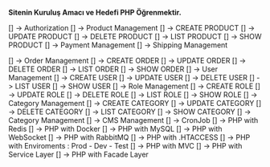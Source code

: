 **Sitenin Kuruluş Amacı ve Hedefi PHP Öğrenmektir.**

[] -> Authorization
[] -> Product Management
    [] -> CREATE PRODUCT
    [] -> UPDATE PRODUCT
    [] -> DELETE PRODUCT
    [] -> LIST PRODUCT
    [] -> SHOW PRODUCT
[] -> Payment Management
[] -> Shipping Management

[] -> Order Management
    [] -> CREATE ORDER
    [] -> UPDATE ORDER
    [] -> DELETE ORDER
    [] -> LIST ORDER
    [] -> SHOW ORDER
[] -> User Management
    [] -> CREATE USER
    [] -> UPDATE USER
    [] -> DELETE USER
    [] -> LIST USER
    [] -> SHOW USER
[] -> Role Management
    [] -> CREATE ROLE
    [] -> UPDATE ROLE
    [] -> DELETE ROLE
    [] -> LIST ROLE
    [] -> SHOW ROLE
[] -> Category Management
    [] -> CREATE CATEGORY
    [] -> UPDATE CATEGORY
    [] -> DELETE CATEGORY
    [] -> LIST CATEGORY
    [] -> SHOW CATEGORY
[] -> Category Management
[] -> CMS Management
[] -> CronJob
[] -> PHP with Redis
[] -> PHP with Docker
[] -> PHP with MySQL
[] -> PHP with WebSocket
[] -> PHP with RabbitMQ
[] -> PHP with .HTACCESS
[] -> PHP with Enviroments : Prod - Dev - Test
[] -> PHP with MVC
[] -> PHP with Service Layer
[] -> PHP with Facade Layer


